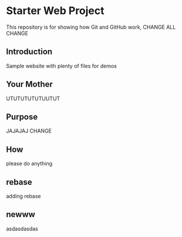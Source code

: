 # Starter Web Project

This repository is for showing how Git and GitHub work, CHANGE ALL CHANGE

## Introduction

Sample website with plenty of files for demos

## Your Mother
UTUTUTUTUTUUTUT
## Purpose
JAJAJAJ CHANGE
## How

please do anything

## rebase
adding rebase

## newww
asdasdasdas